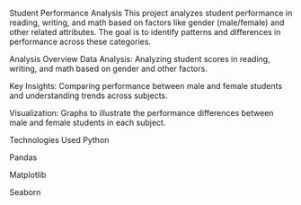 
Student Performance Analysis
This project analyzes student performance in reading, writing, and math based on factors like gender (male/female) and other related attributes. The goal is to identify patterns and differences in performance across these categories.

Analysis Overview
Data Analysis: Analyzing student scores in reading, writing, and math based on gender and other factors.

Key Insights: Comparing performance between male and female students and understanding trends across subjects.

Visualization: Graphs to illustrate the performance differences between male and female students in each subject.

Technologies Used
Python

Pandas

Matplotlib

Seaborn
